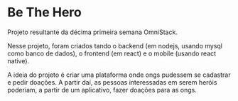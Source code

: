 # Be The Hero
Projeto resultante da décima primeira semana OmniStack.

Nesse projeto, foram criados tando o backend (em nodejs, usando mysql como banco de dados), o frontend (em react) e o mobile (usando react native).

A ideia do projeto é criar uma plataforma onde ongs pudessem se cadastrar e pedir doações. A partir daí, as pessoas interessadas em serem heróis poderiam, a partir de um aplicativo, fazer doações para as ongs. 

